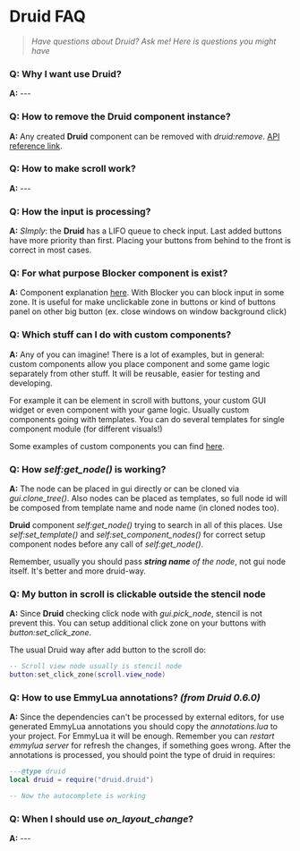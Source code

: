 
# Druid FAQ

>_Have questions about Druid? Ask me!_
> _Here is questions you might have_

### Q: Why I want use Druid?
**A:** ---


### Q: How to remove the Druid component instance?
**A:** Any created **Druid** component can be removed with _druid:remove_. [API reference link](https://insality.github.io/druid/modules/druid_instance.html#druid:remove).


### Q: How to make scroll work?
**A:** ---


### Q: How the input is processing?
**A:**
*SImply*: the **Druid** has a LIFO queue to check input. Last added buttons have more priority than first. Placing your buttons from behind to the front is correct in most cases.


### Q: For what purpose Blocker component is exist?
**A:** Component explanation [here](https://github.com/Insality/druid/blob/master/docs_md/01-components.md#notes-2). 
With Blocker you can block input in some zone. It is useful for make unclickable zone in buttons or kind of buttons panel on other big button (ex. close windows on window background click)


### Q: Which stuff can I do with custom components?
**A:** Any of you can imagine! There is a lot of examples, but in general: custom components allow you place component and some game logic separately from other stuff. It will be reusable, easier for testing and developing.

For example it can be element in scroll with buttons, your custom GUI widget or even component with your game logic. Usually custom components going with templates. You can do several templates for single component module (for different visuals!)

Some examples of custom components you can find [here](https://github.com/Insality/druid-assets).


### Q: How *self:get_node()* is working?
**A:** The node can be placed in gui directly or can be cloned via *gui.clone_tree()*. Also nodes can be placed as templates, so full node id will be composed from template name and node name (in cloned nodes too).

**Druid** component *self:get_node()* trying to search in all of this places. Use *self:set_template()* and *self:set_component_nodes()* for correct setup component nodes before any call of *self:get_node()*.

Remember, usually you should pass *__string name__ of the node*, not gui node itself. It's better and more druid-way. 


### Q: My button in scroll is clickable outside the stencil node
**A:** Since **Druid** checking click node with _gui.pick_node_, stencil is not prevent this. You can setup additional click zone on your buttons with _button:set_click_zone_.

The usual Druid way after add button to the scroll do:
```lua
-- Scroll view node usually is stencil node
button:set_click_zone(scroll.view_node)
```


### Q: How to use EmmyLua annotations? _(from Druid 0.6.0)_
**A:** Since the dependencies can't be processed by external editors, for use generated EmmyLua annotations you should copy the _annotations.lua_ to your project. For EmmyLua it will be enough. Remember you can _restart emmylua server_ for refresh the changes, if something goes wrong.
After the annotations is processed, you should point the type of druid in requires:
```lua
---@type druid
local druid = require("druid.druid")

-- Now the autocomplete is working
```


### Q: When I should use *on_layout_change*?
**A:** ---
